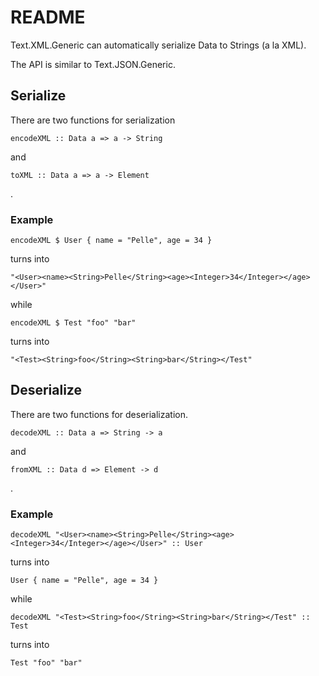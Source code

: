 # README #

Text.XML.Generic can automatically serialize Data to Strings (a la XML).

The API is similar to Text.JSON.Generic.

## Serialize ##

There are two functions for serialization

    encodeXML :: Data a => a -> String

and

    toXML :: Data a => a -> Element

.

### Example ###

    encodeXML $ User { name = "Pelle", age = 34 }

turns into

    "<User><name><String>Pelle</String><age><Integer>34</Integer></age></User>"

while

    encodeXML $ Test "foo" "bar"

turns into

    "<Test><String>foo</String><String>bar</String></Test"

## Deserialize ##

There are two functions for deserialization.

    decodeXML :: Data a => String -> a

and

    fromXML :: Data d => Element -> d

.

### Example ###

    decodeXML "<User><name><String>Pelle</String><age><Integer>34</Integer></age></User>" :: User

turns into

    User { name = "Pelle", age = 34 }

while

    decodeXML "<Test><String>foo</String><String>bar</String></Test" :: Test

turns into

    Test "foo" "bar"
